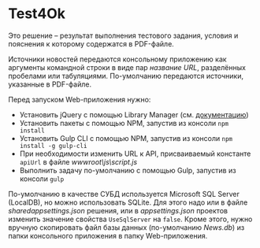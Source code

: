 # Test4Ok
Это решение – результат выполнения тестового задания, условия и пояснения к которому содержатся в PDF-файле.

Источники новостей передаются консольному приложению как аргументы командной строки в виде пар *название URL*, разделённых пробелами или табуляциями. По-умолчанию передаются источники, указанные в PDF-файле.

Перед запуском Web-приложения нужно:
- Установить jQuery с помощью Library Manager (см. [документацию](https://docs.microsoft.com/ru-ru/aspnet/core/client-side/libman/?view=aspnetcore-2.2))
- Установить пакеты с помощью NPM, запустив из консоли `npm install`
- Установить Gulp CLI с помощью NPM, запустив из консоли `npm install -g gulp-cli`
- При необходимости изменить URL к API, присваиваемый константе `apiUrl` в файле *wwwroot\js\script.js*
- Выполнить задачу по-умолчанию с помощью Gulp, запустив из консоли `gulp`

По-умолчанию в качестве СУБД используется Microsoft SQL Server (LocalDB), но можно использовать SQLite. Для этого надо или в файле *sharedappsettings.json* решения, или в *appsettings.json* проектов изменить значение свойства `UseSqlServer` на `false`. Кроме этого, нужно вручную скопировать файл базы данных (по-умолчанию *News.db*) из папки консольного приложения в папку Web-приложения.
